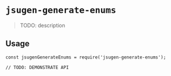 # `jsugen-generate-enums`

> TODO: description

## Usage

```
const jsugenGenerateEnums = require('jsugen-generate-enums');

// TODO: DEMONSTRATE API
```
